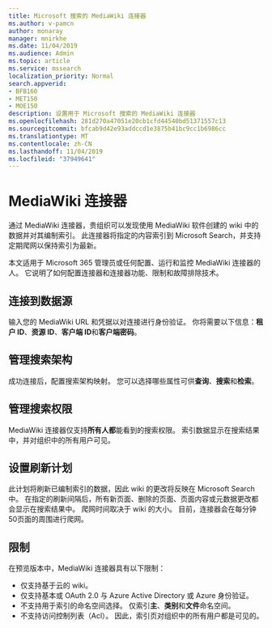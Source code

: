```yaml
---
title: Microsoft 搜索的 MediaWiki 连接器
ms.author: v-pamcn
author: monaray
manager: mnirkhe
ms.date: 11/04/2019
ms.audience: Admin
ms.topic: article
ms.service: mssearch
localization_priority: Normal
search.appverid:
- BFB160
- MET150
- MOE150
description: 设置用于 Microsoft 搜索的 MediaWiki 连接器
ms.openlocfilehash: 281d270a47051e20cb1cfd44540bd51371557c13
ms.sourcegitcommit: bfcab9d42e93addccd1e3875b41bc9cc1b6986cc
ms.translationtype: MT
ms.contentlocale: zh-CN
ms.lasthandoff: 11/04/2019
ms.locfileid: "37949641"
---
```

# <a name="mediawiki-connector"></a>MediaWiki 连接器

通过 MediaWiki 连接器，贵组织可以发现使用 MediaWiki 软件创建的 wiki 中的数据并对其编制索引。 此连接器将指定的内容索引到 Microsoft Search，并支持定期爬网以保持索引为最新。

本文适用于 Microsoft 365 管理员或任何配置、运行和监控 MediaWiki 连接器的人。 它说明了如何配置连接器和连接器功能、限制和故障排除技术。

## <a name="connect-to-a-data-source"></a>连接到数据源
输入您的 MediaWiki URL 和凭据以对连接进行身份验证。 你将需要以下信息：**租户 ID**、**资源 ID**、**客户端 ID**和**客户端密码**。

## <a name="manage-the-search-schema"></a>管理搜索架构
成功连接后，配置搜索架构映射。 您可以选择哪些属性可供**查询**、**搜索**和**检索**。

## <a name="manage-search-permissions"></a>管理搜索权限
MediaWiki 连接器仅支持**所有人都**能看到的搜索权限。 索引数据显示在搜索结果中，并对组织中的所有用户可见。

## <a name="set-the-refresh-schedule"></a>设置刷新计划 
此计划将刷新已编制索引的数据，因此 wiki 的更改将反映在 Microsoft Search 中。 在指定的刷新间隔后，所有新页面、删除的页面、页面内容或元数据更改都会显示在搜索结果中。 爬网时间取决于 wiki 的大小。 目前，连接器会在每分钟50页面的周围进行爬网。

## <a name="limitations"></a>限制 
在预览版本中，MediaWiki 连接器具有以下限制：
* 仅支持基于云的 wiki。
* 仅支持基本或 OAuth 2.0 与 Azure Active Directory 或 Azure 身份验证。
* 不支持用于索引的命名空间选择。 仅索引**主**、**类别**和**文件**命名空间。
* 不支持访问控制列表（Acl）。 因此，索引页对组织中的所有用户都是可见的。
